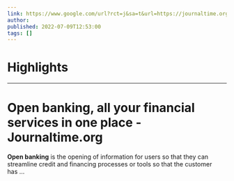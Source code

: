 ```yaml
---
link: https://www.google.com/url?rct=j&sa=t&url=https://journaltime.org/finance/loans/mortgage-loans/open-banking-all-your-financial-services-in-one-place/&ct=ga&cd=CAIyHzVmNjkxZDEzNTU2NWU1MTc6Y29tLmJyOnB0OkJSOkw&usg=AOvVaw1eS0qgOxQ73JTzWJXfllS-
author:  
published: 2022-07-09T12:53:00
tags: []
---
```

# Highlights


---
# <b>Open banking</b>, all your financial services in one place - Journaltime.org
**Open banking** is the opening of information for users so that they can streamline credit and financing processes or tools so that the customer has ...